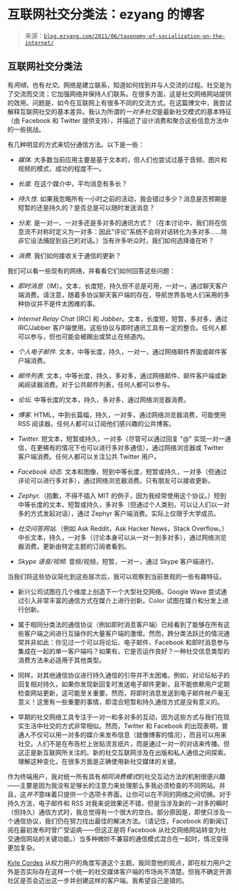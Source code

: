 <!--yml

category: 未分类

date: 2024-07-01 18:17:45

-->

# 互联网社交分类法：ezyang 的博客

> 来源：[`blog.ezyang.com/2011/06/taxonomy-of-socialization-on-the-internet/`](http://blog.ezyang.com/2011/06/taxonomy-of-socialization-on-the-internet/)

## 互联网社交分类法

有*网络*，也有*社交*。网络是建立联系，知道如何找到并与人交流的过程。社交是为了交流而交流；它加强网络并保持人们联系。在很多方面，这是社交网络网站提供的效用。问题是，如今在互联网上有很多不同的交流方式。在这篇博文中，我尝试解释互联网社交的基本差异。我认为所谓的*一对多社交*是最新社交模式的基本特征（由 Facebook 和 Twitter 提供支持），并描述了设计消费和聚合这些信息方法中的一些挑战。

有几种明显的方式来切分通信方法。以下是一些：

+   *媒体.* 大多数当前应用主要是基于文本的，但人们也尝试过基于音频、图片和视频的模式，成功的程度不一。

+   *长度.* 在这个媒介中，平均消息有多长？

+   *持久性.* 如果我忽略所有一小时之前的活动，我会错过多少？消息是否预期是短暂的还是持久的？是否总是可以随时发送消息？

+   *分发.* 是一对一、一对多还是多对多的通讯方式？（在本讨论中，我们将在信息流不对称时定义为一对多：因此“评论”系统不会将对话转化为多对多……除非它设法捕捉到自己的对话。）当有许多听众时，我们如何选择谁在听？

+   *消费.* 我们如何接收关于通信的更新？

我们可以看一些现有的网络，并看看它们如何回答这些问题：

+   *即时消息*（IM）。文本，长度短，持久但不总是可用，一对一，通过聊天客户端消费。请注意，随着多协议聊天客户端的存在，导航世界各地人们采用的多种协议并不是件太困难的事。

+   *Internet Relay Chat* (IRC) 和 *Jabber*。文本，长度短，短暂，多对多，通过 IRC/Jabber 客户端使用。这些协议与即时通讯工具有一定的整合。任何人都可以参与，但也可能会被踢出或禁止在频道内。

+   *个人电子邮件.* 文本，中等长度，持久，一对一，通过网络邮件界面或邮件客户端消费。

+   *邮件列表.* 文本，中等长度，持久，多对多，通过网络邮件、邮件客户端或新闻阅读器消费。对于公共邮件列表，任何人都可以参与。

+   *论坛.* 中等长度的文本，持久，多对多，通过网络浏览器消费。

+   *博客.* HTML，中到长篇幅，持久，一对多，通过网络浏览器消费，可能使用 RSS 阅读器。任何人都可以订阅他们感兴趣的公共博客。

+   *Twitter.* 短文本，短暂或持久，一对多（尽管可以通过回复 "@" 实现一对一通信，在更稀有的情况下也可以进行多对多通信），通过网络浏览器或 Twitter 客户端消费。任何人都可以关注公共 Twitter 用户。

+   *Facebook 动态.* 文本和图像，短到中等长度，短暂或持久，一对多（但通过评论可以进行多对多），通过网络浏览器消费。只有朋友可以接收更新。

+   *Zephyr.*（抱歉，不得不插入 MIT 的例子，因为我经常使用这个协议。）短到中等长度的文本，短暂或持久，多对多（但通过个人类别，可以让人们以一对多的方式发起对话），通过 Zephyr 客户端消费。实际上仅限于大学成员。

+   *社交问答网站.*（例如 Ask Reddit，Ask Hacker News，Stack Overflow。）中长文本，持久，一对多（讨论本身可以从一对一到多对多），通过网络浏览器消费。更新由特定主题的订阅者看到。

+   *Skype 语音/视频.* 音频/视频，短暂，一对一，通过 Skype 客户端进行。

当我们将这些协议简化到这些层次后，我可以观察到当前景观的一些有趣特征。

+   新兴公司试图在几个维度上创造下一个大型社交网络。Google Wave 尝试通过引入非常丰富的通信方式在媒介上进行创新。Color 试图在媒介和分发上进行创新。

+   属于相同分类法的通信协议（例如即时消息客户端）已经看到了能够在所有这些客户端之间进行互操作的大量客户端的激增。然而，跨分类法跃迁的情况通常并非如此：你见过一个可以将论坛、电子邮件、Facebook 和即时消息参与集成在一起的单一客户端吗？如果有，它是否运作良好？一种社交信息类型的消费方法未必适用于其他类型。

+   同样，对其他通信协议进行持久通信的引导并不太困难。例如，对论坛帖子的回复相对持久，如果你发现新回复时发送电子邮件更新，且不能依赖用户定期检查网站更新，这可能至关重要。然而，将即时消息发送到电子邮件帐户毫无意义！这里有一些重要的事情，即混合短暂和持久通信方式是没有意义的。

+   早期的社交网络工具专注于一对一和多对多的互动，因为这些方式与我们在现实生活中社交的方式非常相似。然而，Twitter 和 Facebook 的出现表明，普通人不仅可以用一对多的媒介来发布信息（就像博客的情况），而且可以用来社交。人们不是在布告栏上张贴流言纸片，而是通过一对一的对话来传播。但这正是新互联网所关注的。新的社交互联网涉及在出版和私人通信之间探索。理解这种变化，在很多方面是正确使用新社交媒体的关键。

作为终端用户，我对统一所有具有*相同消费模式*的社交互动方法的机制很感兴趣——主要是因为我没有足够长的注意力来处理那么多我必须检查的不同网站。并且，这*并不*意味着只提供一个选项卡界面，让你可以在不同的网络之间切换。对于持久方法，电子邮件和 RSS 对我来说效果还不错，但是当涉及新的一对多的瞬时（但持久）通信方式时，我总觉得有一个很大的空白。部分原因是，即使只涉及一个通信协议，我们仍在努力找出最佳的解决方法。（请记住，Facebook 的新闻订阅在最初发布时曾广受诟病——但这正是将 Facebook 从社交网络网站转变为社交通信网站的关键功能。）当多种微妙不兼容的通信模式混合在一起时，情况变得更加复杂。

[Kyle Cordes](http://kylecordes.com/2010/better-social-media-client) 从权力用户的角度写道这个主题。我同意他的观点，即在权力用户之外是否实际存在这样一个统一的社交媒体客户端的市场尚不清楚。但我不确定开源社区是否会迈出这一步并创建这样的客户端。我希望自己是错的。
